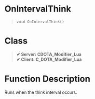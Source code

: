 # OnIntervalThink
> `void OnIntervalThink()`
# Class
> __✔ Server: CDOTA_Modifier_Lua__  
> __✔ Client: C_DOTA_Modifier_Lua__  
# Function Description
Runs when the think interval occurs.
